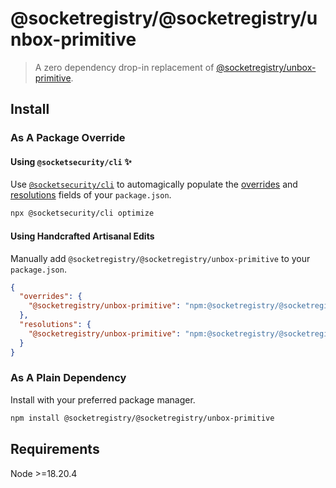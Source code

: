# @socketregistry/@socketregistry/unbox-primitive

> A zero dependency drop-in replacement of
> [@socketregistry/unbox-primitive](https://www.npmjs.com/package/@socketregistry/unbox-primitive).

## Install

### As A Package Override

#### Using `@socketsecurity/cli` :sparkles:

Use [`@socketsecurity/cli`](https://www.npmjs.com/package/@socketsecurity/cli)
to automagically populate the
[overrides](https://docs.npmjs.com/cli/v9/configuring-npm/package-json#overrides)
and [resolutions](https://yarnpkg.com/configuration/manifest#resolutions) fields
of your `package.json`.

```sh
npx @socketsecurity/cli optimize
```

#### Using Handcrafted Artisanal Edits

Manually add `@socketregistry/@socketregistry/unbox-primitive` to your
`package.json`.

```json
{
  "overrides": {
    "@socketregistry/unbox-primitive": "npm:@socketregistry/@socketregistry/unbox-primitive@^1"
  },
  "resolutions": {
    "@socketregistry/unbox-primitive": "npm:@socketregistry/@socketregistry/unbox-primitive@^1"
  }
}
```

### As A Plain Dependency

Install with your preferred package manager.

```sh
npm install @socketregistry/@socketregistry/unbox-primitive
```

## Requirements

Node &gt;=18.20.4
